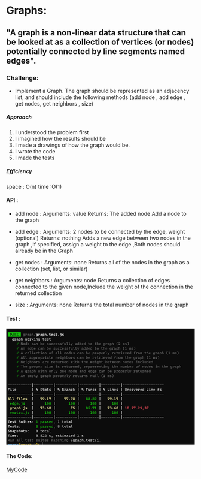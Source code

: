 # Graphs:

## "A graph is a non-linear data structure that can be looked at as a collection of vertices (or nodes) potentially connected by line segments named edges".

### Challenge:
  * Implement a Graph. The graph should be represented as an adjacency list, and should include the following methods (add node , add edge , get nodes, get neighbors , size)
  
##### Approach 

1. I understood the problem first
2. I imagined how the results should be
3. I made a drawings of how the graph would be.
4. I wrote the code
5. I made the tests

##### Efficiency
 space : O(n)
 time :O(1)

#### API :
  * add node :
     Arguments: value
     Returns: The added node
     Add a node to the graph

  * add edge :
     Arguments: 2 nodes to be connected by the edge, weight (optional)
     Returns: nothing
     Adds a new edge between two nodes in the graph ,If specified, assign a weight to the edge ,Both nodes should already be in the Graph

  * get nodes :
     Arguments: none
     Returns all of the nodes in the graph as a collection (set, list, or similar)

  * get neighbors :
     Arguments: node
     Returns a collection of edges connected to the given node,Include the weight of the connection in the returned collection

  * size :
     Arguments: none
     Returns the total number of nodes in the graph

#### Test :
![testImage](graphTest.PNG)

#### The Code:
[MyCode](https://github.com/Sukina12/401-data-structures-and-algorithms/blob/main/javascript/graph/graph.js)

